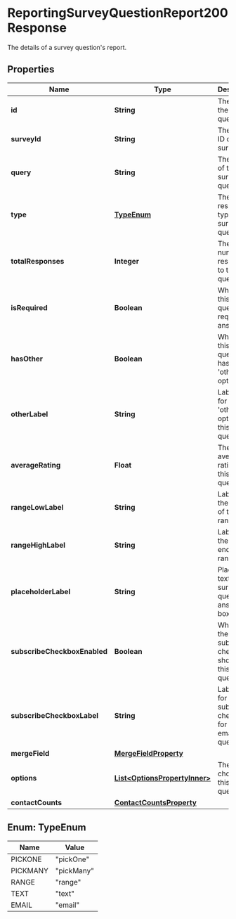 

# ReportingSurveyQuestionReport200Response

The details of a survey question's report.

## Properties

| Name | Type | Description | Notes |
|------------ | ------------- | ------------- | -------------|
|**id** | **String** | The ID of the survey question. |  [optional] [readonly] |
|**surveyId** | **String** | The unique ID of the survey. |  [optional] [readonly] |
|**query** | **String** | The query of the survey question. |  [optional] [readonly] |
|**type** | [**TypeEnum**](#TypeEnum) | The response type of the survey question. |  [optional] [readonly] |
|**totalResponses** | **Integer** | The total number of responses to this question. |  [optional] [readonly] |
|**isRequired** | **Boolean** | Whether this survey question is required to answer. |  [optional] [readonly] |
|**hasOther** | **Boolean** | Whether this survey question has an &#39;other&#39; option. |  [optional] [readonly] |
|**otherLabel** | **String** | Label used for the &#39;other&#39; option of this survey question. |  [optional] [readonly] |
|**averageRating** | **Float** | The average rating for this range question. |  [optional] [readonly] |
|**rangeLowLabel** | **String** | Label for the low end of the range. |  [optional] [readonly] |
|**rangeHighLabel** | **String** | Label for the high end of the range. |  [optional] [readonly] |
|**placeholderLabel** | **String** | Placeholder text for this survey question&#39;s answer box. |  [optional] [readonly] |
|**subscribeCheckboxEnabled** | **Boolean** | Whether the subscribe checkbox is shown for this email question. |  [optional] [readonly] |
|**subscribeCheckboxLabel** | **String** | Label used for the subscribe checkbox for this email question. |  [optional] [readonly] |
|**mergeField** | [**MergeFieldProperty**](MergeFieldProperty.md) |  |  [optional] |
|**options** | [**List&lt;OptionsPropertyInner&gt;**](OptionsPropertyInner.md) | The answer choices for this question. |  [optional] [readonly] |
|**contactCounts** | [**ContactCountsProperty**](ContactCountsProperty.md) |  |  [optional] |



## Enum: TypeEnum

| Name | Value |
|---- | -----|
| PICKONE | &quot;pickOne&quot; |
| PICKMANY | &quot;pickMany&quot; |
| RANGE | &quot;range&quot; |
| TEXT | &quot;text&quot; |
| EMAIL | &quot;email&quot; |



